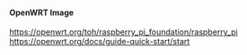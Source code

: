 #### OpenWRT Image
https://openwrt.org/toh/raspberry_pi_foundation/raspberry_pi
https://openwrt.org/docs/guide-quick-start/start
